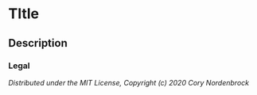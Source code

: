 # TItle


## Description


### Legal

_Distributed under the MIT License, Copyright (c) 2020 Cory Nordenbrock_
